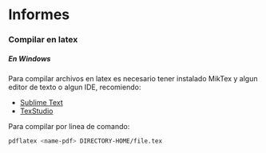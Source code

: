 # Informes

### Compilar en latex

##### En Windows

Para compilar archivos en latex es necesario tener instalado MikTex y algun editor de texto o algun IDE, recomiendo:

+ [Sublime Text](https://www.sublimetext.com/)
+ [TexStudio](https://www.texstudio.org/)

Para compilar por linea de comando:

`````bash
pdflatex <name-pdf> DIRECTORY-HOME/file.tex 
`````


